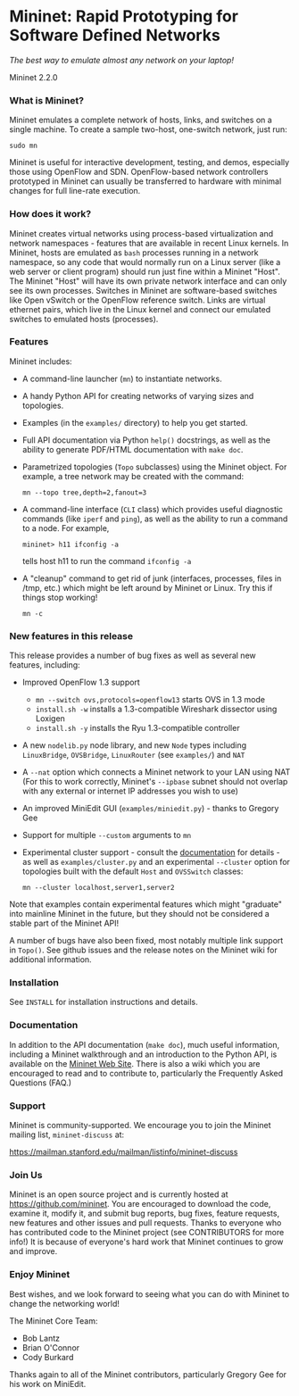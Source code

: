 Mininet: Rapid Prototyping for Software Defined Networks
========================================================

*The best way to emulate almost any network on your laptop!*

Mininet 2.2.0

### What is Mininet?

Mininet emulates a complete network of hosts, links, and switches
on a single machine.  To create a sample two-host, one-switch network,
just run:

  `sudo mn`

Mininet is useful for interactive development, testing, and demos,
especially those using OpenFlow and SDN.  OpenFlow-based network
controllers prototyped in Mininet can usually be transferred to
hardware with minimal changes for full line-rate execution.

### How does it work?

Mininet creates virtual networks using process-based virtualization
and network namespaces - features that are available in recent Linux
kernels.  In Mininet, hosts are emulated as `bash` processes running in
a network namespace, so any code that would normally run on a Linux
server (like a web server or client program) should run just fine
within a Mininet "Host".  The Mininet "Host" will have its own private
network interface and can only see its own processes.  Switches in
Mininet are software-based switches like Open vSwitch or the OpenFlow
reference switch.  Links are virtual ethernet pairs, which live in the
Linux kernel and connect our emulated switches to emulated hosts
(processes).

### Features

Mininet includes:

* A command-line launcher (`mn`) to instantiate networks.

* A handy Python API for creating networks of varying sizes and
  topologies.

* Examples (in the `examples/` directory) to help you get started.

* Full API documentation via Python `help()` docstrings, as well as
  the ability to generate PDF/HTML documentation with `make doc`.

* Parametrized topologies (`Topo` subclasses) using the Mininet
  object.  For example, a tree network may be created with the
  command:

  `mn --topo tree,depth=2,fanout=3`

* A command-line interface (`CLI` class) which provides useful
  diagnostic commands (like `iperf` and `ping`), as well as the
  ability to run a command to a node. For example,

  `mininet> h11 ifconfig -a`

  tells host h11 to run the command `ifconfig -a`

* A "cleanup" command to get rid of junk (interfaces, processes, files
  in /tmp, etc.) which might be left around by Mininet or Linux. Try
  this if things stop working!

  `mn -c`

### New features in this release

This release provides a number of bug fixes as well as
several new features, including:

* Improved OpenFlow 1.3 support

	- `mn --switch ovs,protocols=openflow13` starts OVS in 1.3 mode
	- `install.sh -w` installs a 1.3-compatible Wireshark dissector using
	  Loxigen
	- `install.sh -y` installs the Ryu 1.3-compatible controller

* A new `nodelib.py` node library, and new `Node` types including
  `LinuxBridge`, `OVSBridge`, `LinuxRouter` (see `examples/`)
  and `NAT`

* A `--nat` option which connects a Mininet network to your LAN using NAT
  (For this to work correctly, Mininet's `--ipbase` subnet should not 
  overlap with any external or internet IP addresses you wish to use)

* An improved MiniEdit GUI (`examples/miniedit.py`) - thanks to
  Gregory Gee

* Support for multiple `--custom` arguments to `mn`

* Experimental cluster support - consult the 
  [documentation](http://docs.mininet.org) for details -
  as well as `examples/cluster.py` and an experimental `--cluster`
  option for topologies built with the default `Host` and `OVSSwitch`
  classes:

  `mn --cluster localhost,server1,server2`

Note that examples contain experimental features which might
"graduate" into mainline Mininet in the future, but they should 
not be considered a stable part of the Mininet API!

A number of bugs have also been fixed, most notably multiple link
support in `Topo()`. See github issues and the release notes on
the Mininet wiki for additional information.

### Installation

See `INSTALL` for installation instructions and details.

### Documentation

In addition to the API documentation (`make doc`), much useful
information, including a Mininet walkthrough and an introduction
to the Python API, is available on the
[Mininet Web Site](http://mininet.org).
There is also a wiki which you are encouraged to read and to
contribute to, particularly the Frequently Asked Questions (FAQ.)

### Support

Mininet is community-supported. We encourage you to join the
Mininet mailing list, `mininet-discuss` at:

<https://mailman.stanford.edu/mailman/listinfo/mininet-discuss>

### Join Us

Mininet is an open source project and is currently hosted
at <https://github.com/mininet>.  You are encouraged to download
the code, examine it, modify it, and submit bug reports, bug fixes,
feature requests, new features and other issues and pull requests.
Thanks to everyone who has contributed code to the Mininet project
(see CONTRIBUTORS for more info!) It is because of everyone's
hard work that Mininet continues to grow and improve.

### Enjoy Mininet

Best wishes, and we look forward to seeing what you can do with
Mininet to change the networking world!

The Mininet Core Team:

* Bob Lantz
* Brian O'Connor
* Cody Burkard

Thanks again to all of the Mininet contributors, particularly Gregory
Gee for his work on MiniEdit.

